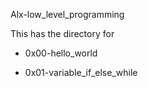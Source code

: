 Alx-low_level_programming

This has the directory for 

-	0x00-hello_world

-	0x01-variable_if_else_while

